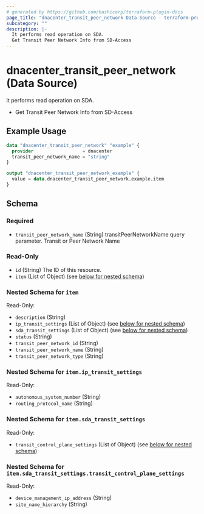 ```yaml
---
# generated by https://github.com/hashicorp/terraform-plugin-docs
page_title: "dnacenter_transit_peer_network Data Source - terraform-provider-dnacenter"
subcategory: ""
description: |-
  It performs read operation on SDA.
  Get Transit Peer Network Info from SD-Access
---
```


# dnacenter_transit_peer_network (Data Source)

It performs read operation on SDA.

- Get Transit Peer Network Info from SD-Access

## Example Usage

```terraform
data "dnacenter_transit_peer_network" "example" {
  provider                  = dnacenter
  transit_peer_network_name = "string"
}

output "dnacenter_transit_peer_network_example" {
  value = data.dnacenter_transit_peer_network.example.item
}
```

<!-- schema generated by tfplugindocs -->
## Schema

### Required

- `transit_peer_network_name` (String) transitPeerNetworkName query parameter. Transit or Peer Network Name

### Read-Only

- `id` (String) The ID of this resource.
- `item` (List of Object) (see [below for nested schema](#nestedatt--item))

<a id="nestedatt--item"></a>
### Nested Schema for `item`

Read-Only:

- `description` (String)
- `ip_transit_settings` (List of Object) (see [below for nested schema](#nestedobjatt--item--ip_transit_settings))
- `sda_transit_settings` (List of Object) (see [below for nested schema](#nestedobjatt--item--sda_transit_settings))
- `status` (String)
- `transit_peer_network_id` (String)
- `transit_peer_network_name` (String)
- `transit_peer_network_type` (String)

<a id="nestedobjatt--item--ip_transit_settings"></a>
### Nested Schema for `item.ip_transit_settings`

Read-Only:

- `autonomous_system_number` (String)
- `routing_protocol_name` (String)


<a id="nestedobjatt--item--sda_transit_settings"></a>
### Nested Schema for `item.sda_transit_settings`

Read-Only:

- `transit_control_plane_settings` (List of Object) (see [below for nested schema](#nestedobjatt--item--sda_transit_settings--transit_control_plane_settings))

<a id="nestedobjatt--item--sda_transit_settings--transit_control_plane_settings"></a>
### Nested Schema for `item.sda_transit_settings.transit_control_plane_settings`

Read-Only:

- `device_management_ip_address` (String)
- `site_name_hierarchy` (String)
